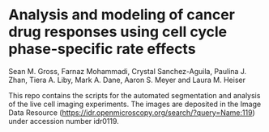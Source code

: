 # Analysis and modeling of cancer drug responses using cell cycle phase-specific rate effects


Sean M. Gross, Farnaz Mohammadi, Crystal Sanchez-Aguila, Paulina J. Zhan, Tiera A. Liby, Mark A. Dane, Aaron S. Meyer and Laura M. Heiser

This repo contains the scripts for the automated segmentation and analysis of the live cell imaging experiments. The images are deposited in the Image Data Resource (https://idr.openmicroscopy.org/search/?query=Name:119) under accession number idr0119.

